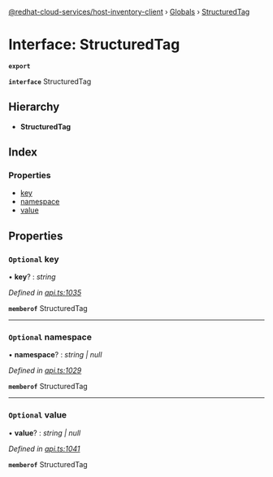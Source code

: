 [@redhat-cloud-services/host-inventory-client](../README.md) › [Globals](../globals.md) › [StructuredTag](structuredtag.md)

# Interface: StructuredTag

**`export`** 

**`interface`** StructuredTag

## Hierarchy

* **StructuredTag**

## Index

### Properties

* [key](structuredtag.md#optional-key)
* [namespace](structuredtag.md#optional-namespace)
* [value](structuredtag.md#optional-value)

## Properties

### `Optional` key

• **key**? : *string*

*Defined in [api.ts:1035](https://github.com/RedHatInsights/javascript-clients/blob/master/packages/host-inventory/api.ts#L1035)*

**`memberof`** StructuredTag

___

### `Optional` namespace

• **namespace**? : *string | null*

*Defined in [api.ts:1029](https://github.com/RedHatInsights/javascript-clients/blob/master/packages/host-inventory/api.ts#L1029)*

**`memberof`** StructuredTag

___

### `Optional` value

• **value**? : *string | null*

*Defined in [api.ts:1041](https://github.com/RedHatInsights/javascript-clients/blob/master/packages/host-inventory/api.ts#L1041)*

**`memberof`** StructuredTag
